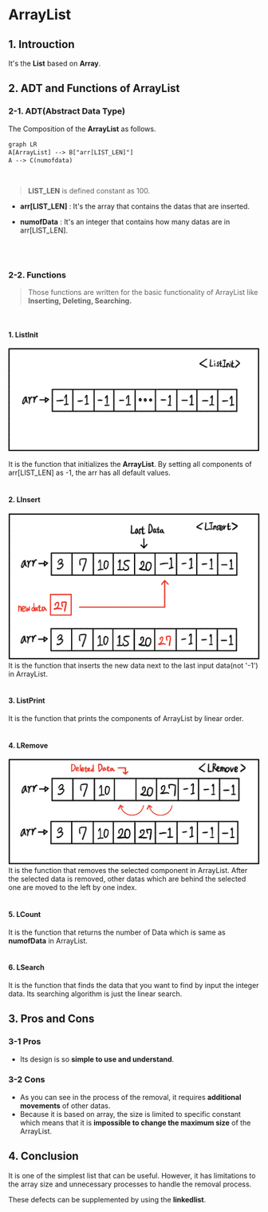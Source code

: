 # ArrayList

## 1. Introuction

It's the **List** based on **Array**.
<br/>

## 2. ADT and Functions of ArrayList

### 2-1. ADT(Abstract Data Type)

The Composition of the **ArrayList** as follows.

```mermaid
graph LR
A[ArrayList] --> B["arr[LIST_LEN]"]
A --> C(numofdata)
```

<br/>

> **LIST_LEN** is defined constant as 100.

- **arr[LIST_LEN]** : It's the array that contains the datas that are inserted.
  <br/>

- **numofData** : It's an integer that contains how many datas are in arr[LIST_LEN].

<br/>
<br/>

### 2-2. Functions

> Those functions are written for the basic functionality of ArrayList like **Inserting, Deleting, Searching.**

<br/>

#### 1. ListInit

![ListInit](./image/ListInit.png)

It is the function that initializes the **ArrayList**. By setting all components of arr[LIST_LEN] as -1, the arr has all default values.
<br/>
<br/>

#### 2. LInsert

![LInsert](./image/LInsert.png)
It is the function that inserts the new data next to the last input data(not '-1') in ArrayList.
<br/>
<br/>

#### 3. ListPrint

It is the function that prints the components of ArrayList by linear order.
<br/>
<br/>

#### 4. LRemove

![LRemove](./image/LRemove.png)
It is the function that removes the selected component in ArrayList. After the selected data is removed, other datas which are behind the selected one are moved to the left by one index.
<br/>
<br/>

#### 5. LCount

It is the function that returns the number of Data which is same as **numofData** in ArrayList.
<br/>
<br/>

#### 6. LSearch

It is the function that finds the data that you want to find by input the integer data. Its searching algorithm is just the linear search.

## 3. Pros and Cons

### 3-1 Pros

- Its design is so **simple to use and understand**.

### 3-2 Cons

- As you can see in the process of the removal, it requires **additional movements** of other datas.
- Because it is based on array, the size is limited to specific constant which means that it is **impossible to change the maximum size** of the ArrayList.

## 4. Conclusion

It is one of the simplest list that can be useful. However, it has limitations to the array size and unnecessary processes to handle the removal process.

These defects can be supplemented by using the **linkedlist**.
